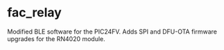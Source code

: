 # fac_relay
Modified BLE software for the PIC24FV. Adds SPI and DFU-OTA firmware upgrades for the RN4020 module.
